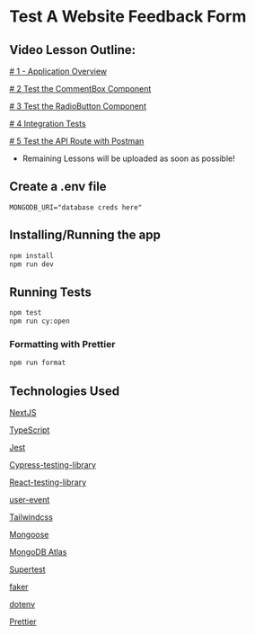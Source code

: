 # Test A Website Feedback Form

## Video Lesson Outline:

[# 1 - Application Overview](https://youtu.be/S0_pYxccfP8)

[# 2 Test the CommentBox Component](https://youtu.be/XsispO0djmQ)

[# 3 Test the RadioButton Component](https://youtu.be/kYvmTu_hC5I)

[# 4 Integration Tests](https://youtu.be/O0RzKpXXQ2I)

[# 5 Test the API Route with Postman](https://youtu.be/_jrWt6_STPo)

- Remaining Lessons will be uploaded as soon as possible!

## Create a .env file

```
MONGODB_URI="database creds here"
```

## Installing/Running the app

```bash
npm install
npm run dev
```

## Running Tests

```bash
npm test
npm run cy:open
```

### Formatting with Prettier

```bash
npm run format
```

## Technologies Used

[NextJS](https://nextjs.org/)

[TypeScript](https://www.typescriptlang.org/)

[Jest](https://jestjs.io/en/)

[Cypress-testing-library](https://testing-library.com/docs/cypress-testing-library/intro)

[React-testing-library](https://testing-library.com/docs/react-testing-library/intro)

[user-event](https://testing-library.com/docs/ecosystem-user-event)

[Tailwindcss](https://tailwindcss.com/)

[Mongoose](https://mongoosejs.com/)

[MongoDB Atlas](https://www.mongodb.com/cloud/atlas/)

[Supertest](https://github.com/visionmedia/supertest#readme)

[faker](https://github.com/Marak/Faker.js#readme)

[dotenv](https://github.com/motdotla/dotenv#readme)

[Prettier](https://prettier.io/docs/en/install.html)
